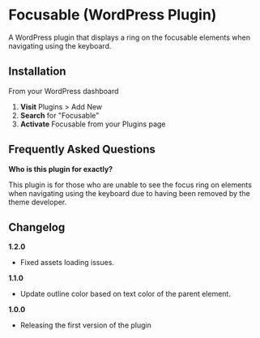 # Focusable (WordPress Plugin)

A WordPress plugin that displays a ring on the focusable elements when navigating using the keyboard.

## Installation

From your WordPress dashboard

1. **Visit** Plugins > Add New
2. **Search** for "Focusable"
3. **Activate** Focusable from your Plugins page

## Frequently Asked Questions

**Who is this plugin for exactly?**

This plugin is for those who are unable to see the focus ring on elements when navigating using the keyboard due to having been removed by the theme developer.

## Changelog

**1.2.0**

- Fixed assets loading issues.

**1.1.0**

- Update outline color based on text color of the parent element.

**1.0.0**

- Releasing the first version of the plugin
